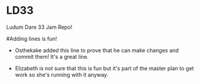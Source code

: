 # LD33
Ludum Dare 33 Jam Repo!

#Adding lines is fun!
* Osthekake added this line to prove that he can make changes and commit them! It's a great line.

* Elizabeth is not sure that this is fun but it's part of the master plan to get work so she's running with it anyway.